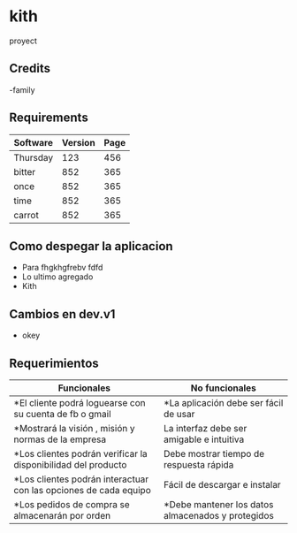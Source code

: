 # kith
proyect

## Credits
-family

## Requirements
|Software    |Version    |Page |
|------ |------ |------ |
|Thursday |123 |456 |
|bitter |852 |365 |
|once |852 |365 |
|time |852 |365 |
|carrot |852 |365 |
## Como despegar la aplicacion
- Para fhgkhgfrebv fdfd
- Lo ultimo agregado
- Kith
## Cambios en dev.v1
- okey

## Requerimientos
|Funcionales    |No funcionales    |
|------ |------ |
|*El cliente podrá loguearse con su cuenta de fb o gmail |*La aplicación debe ser fácil de usar |
|*Mostrará la visión , misión y normas de la empresa|La interfaz debe ser amigable e intuitiva |
|*Los clientes podrán verificar la disponibilidad del producto|Debe mostrar tiempo de respuesta rápida |
|*Los clientes podrán interactuar con las opciones de cada equipo |Fácil de descargar e instalar |
|*Los pedidos de compra se almacenarán por orden |*Debe mantener los datos almacenados y protegidos |
